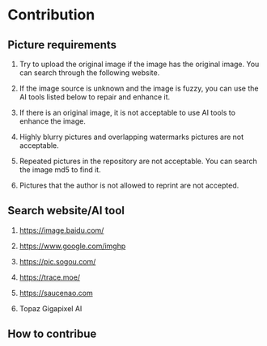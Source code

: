 # Contribution


## Picture requirements

1. Try to upload the original image if the image has the original image. You can search through the following website.

2. If the image source is unknown and the image is fuzzy, you can use the AI tools listed below to repair and enhance it.

3. If there is an original image, it is not acceptable to use AI tools to enhance the image.

4. Highly blurry pictures and overlapping watermarks pictures are not acceptable.

5. Repeated pictures in the repository are not acceptable. You can search the image md5 to find it.

6. Pictures that the author is not allowed to reprint are not accepted.


## Search website/AI tool

1. https://image.baidu.com/

2. https://www.google.com/imghp

3. https://pic.sogou.com/

4. https://trace.moe/

5. https://saucenao.com

6. Topaz Gigapixel AI

## How to contribue

